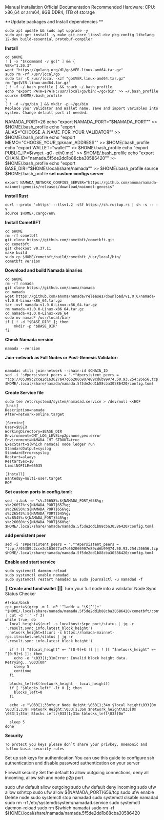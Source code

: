 Manual Installation
Official Documentation
Recommended Hardware: CPU: x86_64 or arm64, 8GB DDR4, 1TB of storage

**Update packages and Install dependencies **
```
sudo apt update && sudo apt upgrade -y
sudo apt-get install -y make git-core libssl-dev pkg-config libclang-12-dev build-essential protobuf-compiler
```

**Install**
```
cd $HOME
! [ -x "$(command -v go)" ] && {
VER="1.20.3"
wget "https://golang.org/dl/go$VER.linux-amd64.tar.gz"
sudo rm -rf /usr/local/go
sudo tar -C /usr/local -xzf "go$VER.linux-amd64.tar.gz"
rm "go$VER.linux-amd64.tar.gz"
[ ! -f ~/.bash_profile ] && touch ~/.bash_profile
echo "export PATH=$PATH:/usr/local/go/bin:~/go/bin" >> ~/.bash_profile
source $HOME/.bash_profile
}
[ ! -d ~/go/bin ] && mkdir -p ~/go/bin
Replace your Validator and Wallet name, save and import variables into system. Change default port if needed.
```

NAMADA_PORT=26
echo "export NAMADA_PORT="$NAMADA_PORT"" >> $HOME/.bash_profile
echo "export ALIAS="CHOOSE_A_NAME_FOR_YOUR_VALIDATOR"" >> $HOME/.bash_profile
echo "export MEMO="CHOOSE_YOUR_tpknam_ADDRESS"" >> $HOME/.bash_profile
echo "export WALLET="wallet"" >> $HOME/.bash_profile
echo "export PUBLIC_IP=$(wget -qO- eth0.me)" >> $HOME/.bash_profile
echo "export CHAIN_ID="namada.5f5de2dd1b88cba30586420"" >> $HOME/.bash_profile
echo "export BASE_DIR="$HOME/.local/share/namada"" >> $HOME/.bash_profile
source $HOME/.bash_profile
**set custom configs server**
```
export NAMADA_NETWORK_CONFIGS_SERVER="https://github.com/anoma/namada-mainnet-genesis/releases/download/mainnet-genesis"
```
**install Rust**
```
curl --proto '=https' --tlsv1.2 -sSf https://sh.rustup.rs | sh -s -- -y
source $HOME/.cargo/env
```

**Install CometBFT**
```
cd $HOME
rm -rf cometbft
git clone https://github.com/cometbft/cometbft.git
cd cometbft
git checkout v0.37.11
make build
sudo cp $HOME/cometbft/build/cometbft /usr/local/bin/
cometbft version
```

**Download and build Namada binaries**
```
cd $HOME
rm -rf namada
git clone https://github.com/anoma/namada
cd namada
wget https://github.com/anoma/namada/releases/download/v1.0.0/namada-v1.0.0-Linux-x86_64.tar.gz
tar -xvf namada-v1.0.0-Linux-x86_64.tar.gz
rm namada-v1.0.0-Linux-x86_64.tar.gz
cd namada-v1.0.0-Linux-x86_64
sudo mv namad* /usr/local/bin/
if [ ! -d "$BASE_DIR" ]; then
    mkdir -p "$BASE_DIR"
fi
```

**Check Namada version**
```
namada --version
```


**Join-network as Full Nodes or Post-Genesis Validator:**
```

namadac utils join-network --chain-id $CHAIN_ID
sed -i 's#persistent_peers = ".*"#persistent_peers = "tcp://05309c2cce2d163027a47c662066907e89cd6b99@74.50.93.254:26656,tcp://2bf5cdd25975c239e8feb68153d69c5eec004fdb@64.118.250.82:46656"#' $HOME/.local/share/namada/namada.5f5de2dd1b88cba30586420/config.toml
```

**Create Service file**
```
sudo tee /etc/systemd/system/namadad.service > /dev/null <<EOF
[Unit]
Description=namada
After=network-online.target

[Service]
User=$USER
WorkingDirectory=$BASE_DIR
Environment=CMT_LOG_LEVEL=p2p:none,pex:error
Environment=NAMADA_CMT_STDOUT=true
ExecStart=$(which namada) node ledger run
StandardOutput=syslog
StandardError=syslog
Restart=always
RestartSec=10
LimitNOFILE=65535

[Install]
WantedBy=multi-user.target
EOF

```

**Set custom ports in config.toml:**
```
sed -i.bak -e "s%:26658%:${NAMADA_PORT}658%g;
s%:26657%:${NAMADA_PORT}657%g;
s%:26656%:${NAMADA_PORT}656%g;
s%:26545%:${NAMADA_PORT}545%g;
s%:8545%:${NAMADA_PORT}545%g;
s%:26660%:${NAMADA_PORT}660%g" $HOME/.local/share/namada/namada.5f5de2dd1b88cba30586420/config.toml
```

**add persistent peer**
```
sed -i 's#persistent_peers = ".*"#persistent_peers = "tcp://05309c2cce2d163027a47c662066907e89cd6b99@74.50.93.254:26656,tcp://2bf5cdd25975c239e8feb68153d69c5eec004fdb@64.118.250.82:46656"#' $HOME/.local/share/namada/namada.5f5de2dd1b88cba30586420/config.toml
```

**Enable and start service**
```
sudo systemctl daemon-reload
sudo systemctl enable namadad
sudo systemctl restart namadad && sudo journalctl -u namadad -f
```

**🔎 Create and fund wallet**
🧑‍🎓 Turn your full node into a validator
Node Sync Status Checker
```
#!/bin/bash
rpc_port=$(grep -m 1 -oP '^laddr = "\K[^"]+' "$HOME/.local/share/namada/namada.5f5de2dd1b88cba30586420/cometbft/config/config.toml" | cut -d ':' -f 3)
while true; do
  local_height=$(curl -s localhost:$rpc_port/status | jq -r '.result.sync_info.latest_block_height')
  network_height=$(curl -s https://namada-mainnet-rpc.itrocket.net/status | jq -r '.result.sync_info.latest_block_height')

  if ! [[ "$local_height" =~ ^[0-9]+$ ]] || ! [[ "$network_height" =~ ^[0-9]+$ ]]; then
    echo -e "\033[1;31mError: Invalid block height data. Retrying...\033[0m"
    sleep 5
    continue
  fi

  blocks_left=$((network_height - local_height))
  if [ "$blocks_left" -lt 0 ]; then
    blocks_left=0
  fi

  echo -e "\033[1;33mYour Node Height:\033[1;34m $local_height\033[0m \033[1;33m| Network Height:\033[1;36m $network_height\033[0m \033[1;33m| Blocks Left:\033[1;31m $blocks_left\033[0m"

  sleep 5
done
```

**Security**
```
To protect you keys please don`t share your privkey, mnemonic and follow basic security rules
```

Set up ssh keys for authentication
You can use this guide to configure ssh authentication and disable password authentication on your server

Firewall security
Set the default to allow outgoing connections, deny all incoming, allow ssh and node p2p port

sudo ufw default allow outgoing 
sudo ufw default deny incoming 
sudo ufw allow ssh/tcp 
sudo ufw allow ${NAMADA_PORT}656/tcp
sudo ufw enable
Delete node
sudo systemctl stop namadad
sudo systemctl disable namadad
sudo rm -rf /etc/systemd/system/namadad.service
sudo systemctl daemon-reload
sudo rm $(which namada)
sudo rm -rf $HOME/.local/share/namada/namada.5f5de2dd1b88cba30586420
